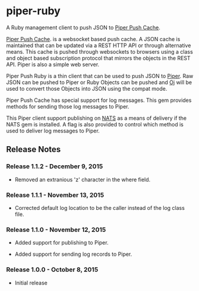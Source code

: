 # piper-ruby

A Ruby management client to push JSON to [Piper Push Cache](http://www.piperpushcache.com/index.html).

[Piper Push Cache](http://www.piperpushcache.com/index.html). is a websocket
based push cache. A JSON cache is maintained that can be updated via a REST HTTP
API or through alternative means. This cache is pushed through websockets to
browsers using a class and object based subscription protocol that mirrors the
objects in the REST API. Piper is also a simple web server.

Piper Push Ruby is a thin client that can be used to push JSON to
[Piper](http://www.piperpushcache.com/index.html). Raw JSON can be pushed to
Piper or Ruby Objects can be pushed and [Oj](http://www.ohler.com/oj) will be
used to convert those Objects into JSON using the compat mode.

Piper Push Cache has special support for log messages. This gem provides methods
for sending those log messages to Piper.

This Piper client support publishing on [NATS](http://nats.io) as a means of
delivery if the NATS gem is installed. A flag is also provided to control which
method is used to deliver log messages to Piper.

## Release Notes

### Release 1.1.2 - December 9, 2015

 - Removed an extranious 'z' character in the where field.

### Release 1.1.1 - November 13, 2015

 - Corrected default log location to be the caller instead of the log class file.

### Release 1.1.0 - November 12, 2015

 - Added support for publishing to Piper.

 - Added support for sending log records to Piper.

### Release 1.0.0 - October 8, 2015

 - Initial release



